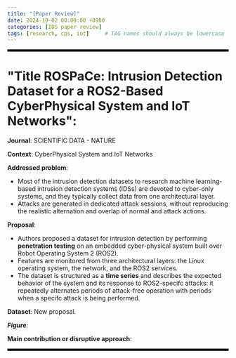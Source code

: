 ```yaml
---
title: "[Paper Review]"
date: 2024-10-02 00:00:00 +0900
categories: [IDS paper review]
tags: [research, cps, iot]     # TAG names should always be lowercase
---
```


<hr style="height: 5px; background-color: black;">

# "Title ROSPaCe: Intrusion Detection Dataset for a ROS2-Based CyberPhysical System and IoT Networks": 

**Journal**: SCIENTIFIC DATA - NATURE

**Context**: CyberPhysical System and IoT Networks

**Addressed problem**: 
- Most of the intrusion detection datasets to research machine learning-based intrusion detection
systems (IDSs) are devoted to cyber-only systems, and they typically collect data from one architectural
layer.
- Attacks are generated in dedicated attack sessions, without reproducing the realistic
alternation and overlap of normal and attack actions.

**Proposal**: 
- Authors proposed a dataset for intrusion detection by performing **penetration testing** on an embedded cyber-physical system built over Robot Operating System 2 (ROS2). 
- Features are monitored from three architectural layers: the Linux operating system, the network, and the ROS2 services.
- The dataset is structured as a **time series** and describes the expected behavior of the system and its response to ROS2-specifc attacks: it repeatedly alternates periods of attack-free operation with periods when a specifc attack is being performed.

**Dataset**: New proposal.

<!-- ![alt text](/assets/images/) -->
_**Figure**:_

**Main contribution or disruptive approach**: 


<hr style="height: 5px; background-color: black;">

